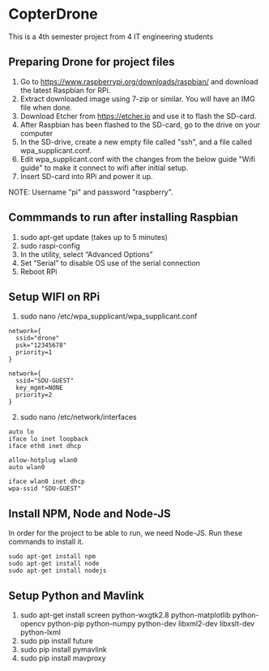 # CopterDrone
This is a 4th semester project from 4 IT engineering students

## Preparing Drone for project files
1. Go to https://www.raspberrypi.org/downloads/raspbian/ and download the latest Raspbian for RPi.
2. Extract downloaded image using 7-zip or similar. You will have an IMG file when done.
3. Download Etcher from https://etcher.io and use it to flash the SD-card.
4. After Raspbian has been flashed to the SD-card, go to the drive on your computer
5. In the SD-drive, create a new empty file called "ssh", and a file called wpa_supplicant.conf.
6. Edit wpa_supplicant.conf with the changes from the below guide "Wifi guide" to make it connect to wifi after initial setup.
7. Insert SD-card into RPi and power it up.

NOTE: Username "pi" and password "raspberry".

## Commmands to run after installing Raspbian
1. sudo apt-get update (takes up to 5 minutes)
2. sudo raspi-config
  1. In the utility, select “Advanced Options”
  2. Set “Serial” to disable OS use of the serial connection
  3. Reboot RPi

## Setup WIFI on RPi
1. sudo nano /etc/wpa_supplicant/wpa_supplicant.conf
```
network={
  ssid="drone"
  psk="12345678"
  priority=1
}

network={
  ssid="SDU-GUEST"
  key_mgmt=NONE
  priority=2
}
```
2. sudo nano /etc/network/interfaces
```
auto lo
iface lo inet loopback
iface eth0 inet dhcp

allow-hotplug wlan0
auto wlan0

iface wlan0 inet dhcp
wpa-ssid "SDU-GUEST"
```
## Install NPM, Node and Node-JS
In order for the project to be able to run, we need Node-JS. Run these commands to install it.
```
sudo apt-get install npm
sudo apt-get install node
sudo apt-get install nodejs
```
## Setup Python and Mavlink
1. sudo apt-get install screen python-wxgtk2.8 python-matplotlib python-opencv python-pip python-numpy python-dev libxml2-dev libxslt-dev python-lxml
2. sudo pip install future
3. sudo pip install pymavlink
4. sudo pip install mavproxy
